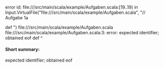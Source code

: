 error id: file://<WORKSPACE>/src/main/scala/example/Aufgaben.scala:[19..19) in Input.VirtualFile("file://<WORKSPACE>/src/main/scala/example/Aufgaben.scala", "// Aufgabe 1a

def ")
file://<WORKSPACE>/src/main/scala/example/Aufgaben.scala
file://<WORKSPACE>/src/main/scala/example/Aufgaben.scala:3: error: expected identifier; obtained eof
def 
    ^
#### Short summary: 

expected identifier; obtained eof